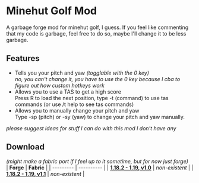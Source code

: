 # Minehut Golf Mod <br>
A garbage forge mod for minehut golf, I guess. If you feel like commenting that my code is garbage, feel free to do so, maybe I'll change it to be less garbage.

## Features
- Tells you your pitch and yaw *(togglable with the 0 key)*<br>
*no, you can't change it, you have to use the 0 key because I cba to figure out how custom hotkeys work*
- Allows you to use a TAS to get a high score<br>
Press R to load the next position, type -t (command) to use tas commands (or use /t help to see tas commands)
- Allows you to manually change your pitch and yaw<br>
Type -sp (pitch) or -sy (yaw) to change your pitch and yaw manually.

*please suggest ideas for stuff I can do with this mod I don't have any*

## Download
*(might make a fabric port if I feel up to it sometime, but for now just forge)* <br>
| **Forge** | **Fabric** |
| --------- | ---------- |
| **[1.18.2 - 1.19, v1.0](https://drive.google.com/file/d/15VWbDi8fSViDI62e7KiPEDGg8fEJvTfn/view?usp=sharing)** | *non-existent* |
| **[1.18.2 - 1.19, v1.1](https://drive.google.com/file/d/1fEBjKUFXBxZDSuapPrvecinHGK87J4Ev/view?usp=sharing)** | *non-existent* |
